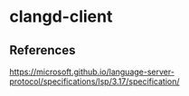 # clangd-client


## References
https://microsoft.github.io/language-server-protocol/specifications/lsp/3.17/specification/
